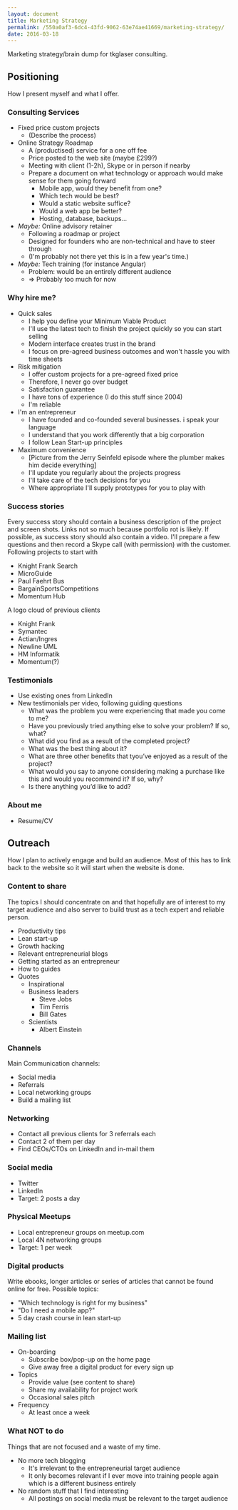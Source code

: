 ```yaml
---
layout: document
title: Marketing Strategy
permalink: /550a0af3-6dc4-43fd-9062-63e74ae41669/marketing-strategy/
date: 2016-03-18
---
```

Marketing strategy/brain dump for tkglaser consulting.

## Positioning
How I present myself and what I offer.

### Consulting Services
- Fixed price custom projects
  - (Describe the process)
- Online Strategy Roadmap
  - A (productised) service for a one off fee
  - Price posted to the web site (maybe £299?)
  - Meeting with client (1-2h), Skype or in person if nearby
  - Prepare a document on what technology or approach would make sense for them going forward
    - Mobile app, would they benefit from one?
    - Which tech would be best?
    - Would a static website suffice?
    - Would a web app be better?
    - Hosting, database, backups...
- *Maybe:* Online advisory retainer
  - Following a roadmap or project
  - Designed for founders who are non-technical and have to steer through
  - (I'm probably not there yet this is in a few year's time.)
- *Maybe:* Tech training (for instance Angular)
  - Problem: would be an entirely different audience
  - => Probably too much for now

### Why hire me?
- Quick sales
  - I help you define your Minimum Viable Product
  - I'll use the latest tech to finish the project quickly so you can start selling
  - Modern interface creates trust in the brand
  - I focus on pre-agreed business outcomes and won't hassle you with time sheets
- Risk mitigation
  - I offer custom projects for a pre-agreed fixed price
  - Therefore, I never go over budget
  - Satisfaction guarantee
  - I have tons of experience (I do this stuff since 2004)
  - I'm reliable
- I'm an entrepreneur
  - I have founded and co-founded several businesses. i speak your language
  - I understand that you work differently that a big corporation
  - I follow Lean Start-up principles
- Maximum convenience
  - [Picture from the Jerry Seinfeld episode where the plumber 
    makes him decide everything]
  - I'll update you regularly about the projects progress
  - I'll take care of the tech decisions for you
  - Where appropriate I'll supply prototypes for you to play with

### Success stories
Every success story should contain a business description of the project and screen shots. 
Links not so much because portfolio rot is likely. If possible, as success story should also
contain a video. I'll prepare a few questions and then record a Skype call (with permission)
with the customer. Following projects to start with
- Knight Frank Search
- MicroGuide
- Paul Faehrt Bus
- BargainSportsCompetitions
- Momentum Hub

A logo cloud of previous clients
- Knight Frank
- Symantec
- Actian/Ingres
- Newline UML
- HM Informatik
- Momentum(?)

### Testimonials
- Use existing ones from LinkedIn
- New testimonials per video, following guiding questions
  - What was the problem you were experiencing that made you come to me?
  - Have you previously tried anything else to solve your problem? If so, what?
  - What did you find as a result of the completed project?
  - What was the best thing about it?
  - What are three other benefits that tyou’ve enjoyed as a result of the project?
  - What would you say to anyone considering making a purchase like this and would you recommend it? If so, why?
  - Is there anything you’d like to add?

### About me
- Resume/CV

## Outreach
How I plan to actively engage and build an audience. Most of this has to link back to the
website so it will start when the website is done.

### Content to share
The topics I should concentrate on and that hopefully are of interest to my target 
audience and also server to build trust as a tech expert and reliable person.
- Productivity tips
- Lean start-up
- Growth hacking
- Relevant entrepreneurial blogs
- Getting started as an entrepreneur
- How to guides
- Quotes
  - Inspirational
  - Business leaders
    - Steve Jobs
    - Tim Ferris
    - Bill Gates
  - Scientists
    - Albert Einstein

### Channels
Main Communication channels:
- Social media
- Referrals
- Local networking groups
- Build a mailing list

### Networking
- Contact all previous clients for 3 referrals each
- Contact 2 of them per day
- Find CEOs/CTOs on LinkedIn and in-mail them

### Social media
- Twitter
- LinkedIn
- Target: 2 posts a day

### Physical Meetups
- Local entrepreneur groups on meetup.com
- Local 4N networking groups
- Target: 1 per week

### Digital products
Write ebooks, longer articles or series of articles that cannot be found 
online for free. Possible topics:
- "Which technology is right for my business"
- "Do I need a mobile app?"
- 5 day crash course in lean start-up

### Mailing list
- On-boarding
  - Subscribe box/pop-up on the home page
  - Give away free a digital product for every sign up
- Topics
  - Provide value (see content to share)
  - Share my availability for project work
  - Occasional sales pitch
- Frequency
  - At least once a week

### What NOT to do
Things that are not focused and a waste of my time.
- No more tech blogging
  - It's irrelevant to the entrepreneurial target audience
  - It only becomes relevant if I ever move into training people again which is a different business entirely
- No random stuff that I find interesting
  - All postings on social media must be relevant to the target audience

